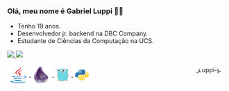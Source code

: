 ### Olá, meu nome é Gabriel Luppi 👋🏼
- Tenho 19 anos.
- Desenvolvedor jr. backend na DBC Company.
- Estudante de Ciências da Computação na UCS.

<div>
  <a href="https://twitter.com/lancelotlol1">
  <img height="180em" src="https://github-readme-stats.vercel.app/api?username=LancelotLuppi&show_icons=true&theme=dracula&include_all_commits=true&count_private=true"/>
  <img height="180em" src="https://github-readme-stats.vercel.app/api/top-langs/?username=LancelotLuppi&layout=compact&langs_count=7&theme=dracula"/>
</div>
  
<div style="display: inline_block"><br>
  <img align="center" alt="Luppi-Java" height="40" width="50" src="https://raw.githubusercontent.com/devicons/devicon/master/icons/java/java-original.svg">
  <img align="center" alt="Luppi-Elixir" height="40" width="50" src="https://github.com/devicons/devicon/blob/master/icons/elixir/elixir-original.svg">
  <img align="center" alt="Luppi-Go" height="30" width="40" src="https://github.com/devicons/devicon/blob/master/icons/go/go-original.svg">
  <img align="center" alt="Luppi-Python" height="30" width="40" src="https://raw.githubusercontent.com/devicons/devicon/master/icons/python/python-original.svg">
  <img align="right" alt="Luppi-pic" height="200" style="border-radius:50px;" src="https://imgur.com/poCOFbS.png">
</div>
  
  ##
